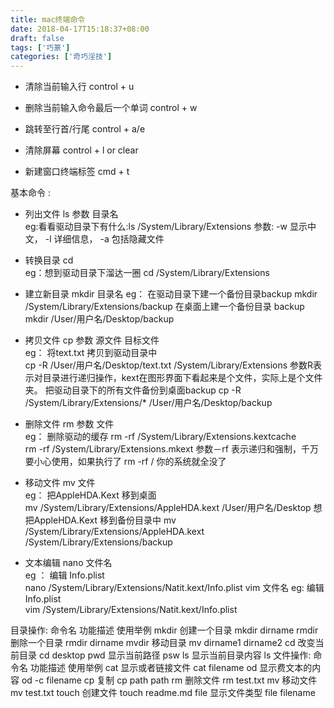 ```yaml
---
title: mac终端命令
date: 2018-04-17T15:18:37+08:00 
draft: false
tags: ['巧篆']
categories: ['奇巧淫技']
---
```


*   清除当前输入行 control + u
    
*   删除当前输入命令最后一个单词 control + w
    
*   跳转至行首/行尾 control + a/e
    
*   清除屏幕 control + l or clear
    
*   新建窗口终端标签 cmd + t
    

基本命令 :

*   列出文件 ls 参数 目录名  
    eg:看看驱动目录下有什么:ls /System/Library/Extensions 参数: -w 显示中文， -l 详细信息， -a 包括隐藏文件
    
*   转换目录 cd  
    eg：想到驱动目录下溜达一圈 cd /System/Library/Extensions
    
*   建立新目录 mkdir 目录名 eg： 在驱动目录下建一个备份目录backup mkdir /System/Library/Extensions/backup 在桌面上建一个备份目录 backup mkdir /User/用户名/Desktop/backup
    
*   拷贝文件 cp 参数 源文件 目标文件  
    eg： 将text.txt 拷贝到驱动目录中  
    cp -R /User/用户名/Desktop/text.txt /System/Library/Extensions 参数R表示对目录进行递归操作，kext在图形界面下看起来是个文件，实际上是个文件夹。 把驱动目录下的所有文件备份到桌面backup cp -R /System/Library/Extensions/\* /User/用户名/Desktop/backup
    
*   删除文件 rm 参数 文件  
    eg： 删除驱动的缓存 rm -rf /System/Library/Extensions.kextcache  
    rm -rf /System/Library/Extensions.mkext 参数－rf 表示递归和强制，千万要小心使用，如果执行了 rm -rf / 你的系统就全没了
    
*   移动文件 mv 文件  
    eg： 把AppleHDA.Kext 移到桌面  
    mv /System/Library/Extensions/AppleHDA.kext /User/用户名/Desktop 想把AppleHDA.Kext 移到备份目录中 mv /System/Library/Extensions/AppleHDA.kext /System/Library/Extensions/backup
    
*   文本编辑 nano 文件名  
    eg ： 编辑 Info.plist  
    nano /System/Library/Extensions/Natit.kext/Info.plist vim 文件名 eg: 编辑 Info.plist  
    vim /System/Library/Extensions/Natit.kext/Info.plist
    

目录操作: 命令名 功能描述 使用举例 mkdir 创建一个目录 mkdir dirname rmdir 删除一个目录 rmdir dirname mvdir 移动目录 mv dirname1 dirname2 cd 改变当前目录 cd desktop pwd 显示当前路径 psw ls 显示当前目录内容 ls 文件操作: 命令名 功能描述 使用举例 cat 显示或者链接文件 cat filename od 显示费文本的内容 od -c filename cp 复制 cp path path rm 删除文件 rm test.txt mv 移动文件 mv test.txt touch 创建文件 touch readme.md file 显示文件类型 file filename
